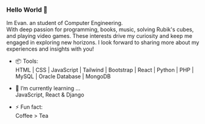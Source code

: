 ### Hello World 👋


<!-- **Elebann/elebann** is a ✨ _special_ ✨ repository because its `README.md` (this file) appears on your GitHub profile.

Here are some ideas to get you started: -->

Im Evan. an student of Computer Engineering.<br>
With deep passion for programming, books, music, solving Rubik's cubes, and playing video games. These interests drive my curiosity and keep me engaged in exploring new horizons. I look forward to sharing more about my experiences and insights with you!

- 📦 Tools:<br>
HTML | CSS | JavaScript | Tailwind | Bootstrap | React | Python | PHP | MySQL | Oracle Database | MongoDB

- 🌱 I’m currently learning ...<br>
JavaScript, React & Django

- ⚡ Fun fact:<br>Coffee > Tea
